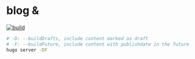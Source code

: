 # blog & 

[![build](https://github.com/youzipi/blog/actions/workflows/build.yml/badge.svg)](https://github.com/youzipi/blog/actions/workflows/build.yml)



```bash
# -D: --buildDrafts, include content marked as draft
# -F: --buildFuture, include content with publishdate in the future
hugo server -DF
```